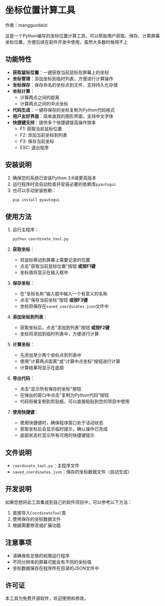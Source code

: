 # 坐标位置计算工具

作者：mangguodaizi

这是一个Python编写的坐标位置计算工具，可以帮助用户获取、保存、计算屏幕坐标位置，方便后续在软件开发中使用，虽然大多数时候用不上

## 功能特性

- **获取鼠标位置**：一键获取当前鼠标在屏幕上的坐标
- **坐标管理**：添加坐标到临时列表，方便进行计算操作
- **坐标保存**：保存命名的坐标点到文件，支持持久化存储
- **坐标计算**：
  - 计算两点之间的距离
  - 计算两点之间的中点坐标
- **代码生成**：一键将保存的坐标复制为Python代码格式
- **用户友好界面**：简单直观的图形界面，支持中文字体
- **快捷键支持**：提供多个快捷键提高操作效率
  - F1: 获取当前鼠标位置
  - F2: 添加当前坐标到列表
  - F3: 保存当前坐标
  - ESC: 退出程序

## 安装说明

1. 确保您的系统已安装Python 3.6或更高版本
2. 运行程序时会自动检查并安装必要的依赖库`pyautogui`
3. 也可以手动安装依赖：
   ```bash
   pip install pyautogui
   ```

## 使用方法

1. 运行主程序：
   ```bash
   python coordinate_tool.py
   ```

2. **获取坐标**：
   - 将鼠标移动到屏幕上需要记录的位置
   - 点击"获取当前鼠标位置"按钮 **或按F1键**
   - 坐标值将显示在输入框中

3. **保存坐标**：
   - 在"坐标名称"输入框中输入一个有意义的名称
   - 点击"保存当前坐标"按钮 **或按F3键**
   - 坐标将保存在`saved_coordinates.json`文件中

4. **添加坐标到列表**：
   - 获取坐标后，点击"添加到列表"按钮 **或按F2键**
   - 坐标将添加到临时列表中，方便进行计算

5. **计算坐标**：
   - 先添加至少两个坐标点到列表中
   - 使用"计算两点距离"或"计算中点坐标"按钮进行计算
   - 计算结果将显示在底部

6. **导出代码**：
   - 点击"显示所有保存的坐标"按钮
   - 在弹出的窗口中点击"复制为Python代码"按钮
   - 代码将被复制到剪贴板，可以直接粘贴到您的项目中使用

7. **使用快捷键**：
   - 使用快捷键时，确保程序窗口处于活动状态
   - 获取坐标后会显示临时提示，确认操作已完成
   - 底部状态栏显示所有可用的快捷键提示

## 文件说明

- `coordinate_tool.py`：主程序文件
- `saved_coordinates.json`：保存的坐标数据文件（自动生成）

## 开发说明

如果您想将此工具集成到自己的软件项目中，可以参考以下方法：

1. 直接导入`CoordinateTool`类
2. 使用保存的坐标数据文件
3. 根据需要修改或扩展功能

## 注意事项

- 请确保有足够的权限运行程序
- 不同分辨率的屏幕可能会有不同的坐标值
- 坐标数据保存在程序所在目录的JSON文件中

## 许可证

本工具为免费开源软件，欢迎使用和修改。
